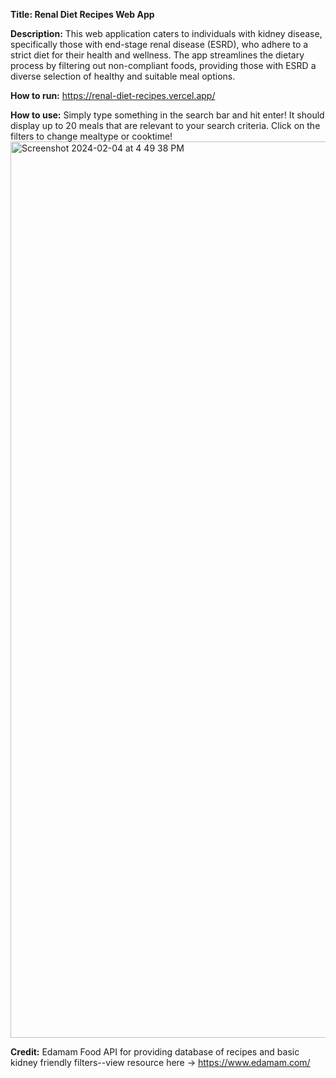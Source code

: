 
**Title: Renal Diet Recipes Web App**

**Description:** This web application caters to individuals with kidney disease, specifically those with end-stage renal disease (ESRD), who adhere to a strict diet for their health and wellness. The app streamlines the dietary process by filtering out non-compliant foods, providing those with ESRD a diverse selection of healthy and suitable meal options.

**How to run:** https://renal-diet-recipes.vercel.app/

**How to use:** Simply type something in the search bar and hit enter! It should display up to 20 meals that are relevant to your search criteria. Click on the filters to change mealtype or cooktime! 
<img width="1434" alt="Screenshot 2024-02-04 at 4 49 38 PM" src="https://github.com/jwaddell10/Renal-Diet-Recipes/assets/115955410/b384bef0-877a-4d8d-97c1-5e4b695f6579">

**Credit:** Edamam Food API for providing database of recipes and basic kidney friendly filters--view resource here -> https://www.edamam.com/
